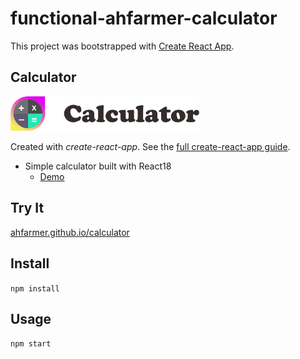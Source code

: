 # functional-ahfarmer-calculator
This project was bootstrapped with [Create React App](https://github.com/facebook/create-react-app).

Calculator
---
<img src="LogotypePrimary.png" width="60%" height="60%" />

Created with *create-react-app*. See the [full create-react-app guide](https://github.com/facebook/create-react-app/blob/main/packages/cra-template/template/README.md).

- Simple calculator built with React18
  * [Demo](https://sgtao.github.io/functional-ahfarmer-calculator/)


Try It
---

[ahfarmer.github.io/calculator](https://direbunny.github.io/calculator/)



Install
---

`npm install`



Usage
---

`npm start`

